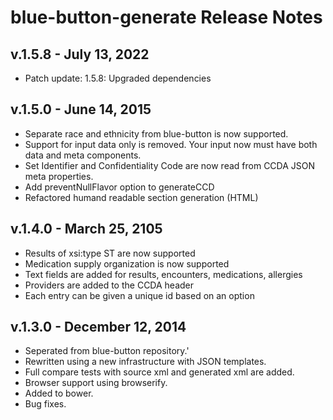 # blue-button-generate Release Notes

## v.1.5.8 - July 13, 2022
- Patch update: 1.5.8: Upgraded dependencies

## v.1.5.0 - June 14, 2015
- Separate race and ethnicity from blue-button is now supported.
- Support for input data only is removed.  Your input now must have both data and meta components.
- Set Identifier and Confidentiality Code are now read from  CCDA JSON meta properties.
- Add preventNullFlavor option to generateCCD
- Refactored humand readable section generation (HTML)

## v.1.4.0 - March 25, 2105
- Results of xsi:type ST are now supported
- Medication supply organization is now supported
- Text fields are added for results, encounters, medications, allergies
- Providers are added to the CCDA header
- Each entry can be given a unique id based on an option

## v.1.3.0 - December 12, 2014
- Seperated from blue-button repository.'
- Rewritten using a new infrastructure with JSON templates.
- Full compare tests with source xml and generated xml are added.
- Browser support using browserify.
- Added to bower.
- Bug fixes.

